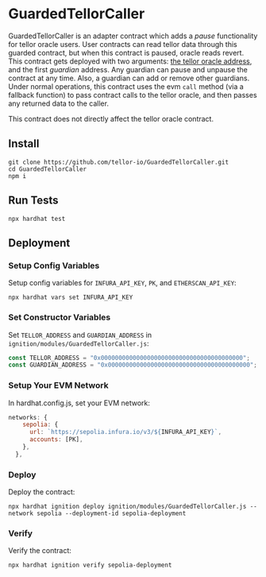 # GuardedTellorCaller

GuardedTellorCaller is an adapter contract which adds a _pause_ functionality for tellor oracle users. User contracts can read tellor data through this guarded contract, but when this contract is paused, oracle reads revert. This contract gets deployed with two arguments: [the tellor oracle address](https://docs.tellor.io/tellor/the-basics/contracts-reference), and the first _guardian_ address. Any guardian can pause and unpause the contract at any time. Also, a guardian can add or remove other guardians. Under normal operations, this contract uses the evm `call` method (via a fallback function) to pass contract calls to the tellor oracle, and then passes any returned data to the caller.

This contract does not directly affect the tellor oracle contract.

## Install
```shell
git clone https://github.com/tellor-io/GuardedTellorCaller.git
cd GuardedTellorCaller
npm i
```

## Run Tests
```shell
npx hardhat test
```

## Deployment

### Setup Config Variables
Setup config variables for `INFURA_API_KEY`, `PK`, and `ETHERSCAN_API_KEY`:

```shell
npx hardhat vars set INFURA_API_KEY
```

### Set Constructor Variables
Set `TELLOR_ADDRESS` and `GUARDIAN_ADDRESS` in `ignition/modules/GuardedTellorCaller.js`:

```javascript
const TELLOR_ADDRESS = "0x0000000000000000000000000000000000000000";
const GUARDIAN_ADDRESS = "0x0000000000000000000000000000000000000000";
```

### Setup Your EVM Network

In hardhat.config.js, set your EVM network:

```javascript
networks: {
    sepolia: {
      url: `https://sepolia.infura.io/v3/${INFURA_API_KEY}`,
      accounts: [PK],
    },
  },
```

### Deploy
Deploy the contract:

```shell
npx hardhat ignition deploy ignition/modules/GuardedTellorCaller.js --network sepolia --deployment-id sepolia-deployment
```

### Verify
Verify the contract:

```shell
npx hardhat ignition verify sepolia-deployment
```